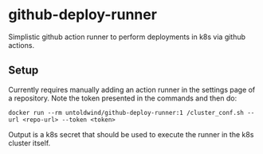 # github-deploy-runner

Simplistic github action runner to perform deployments in k8s via github actions.

## Setup

Currently requires manually adding an action runner in the settings page of a repository.
Note the token presented in the commands and then do:

```
docker run --rm untoldwind/github-deploy-runner:1 /cluster_conf.sh --url <repo-url> --token <token>
```

Output is a k8s secret that should be used to execute the runner in the k8s cluster itself.

